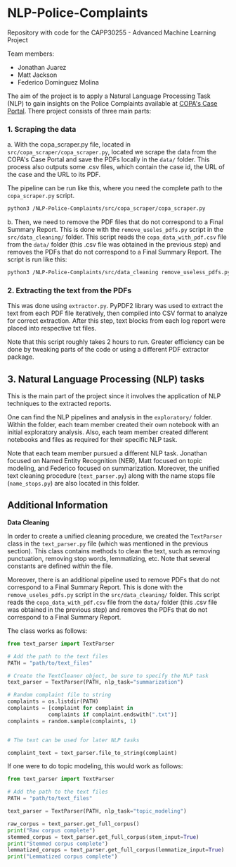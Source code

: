# NLP-Police-Complaints

Repository with code for the CAPP30255 - Advanced Machine Learning Project

Team members:

- Jonathan Juarez
- Matt Jackson
- Federico Dominguez Molina

The aim of the project is to apply a Natural Language Processing Task (NLP) to gain insights on the Police Complaints available at [COPA's Case Portal](https://www.chicagocopa.org/data-cases/case-portal/). There project consists of three main parts:

### 1. Scraping the data

a. With the copa_scraper.py file, located in `src/copa_scraper/copa_scraper.py`, located we scrape the data from the COPA's Case Portal and save the PDFs locally in the `data/` folder. This process also outputs some .csv files, which contain the case id, the URL of the case and the URL to its PDF.

The pipeline can be run like this, where you need the complete path to the `copa_scraper.py` script.

```bash 
python3 /NLP-Police-Complaints/src/copa_scraper/copa_scraper.py
```

b. Then, we need to remove the PDF files that do not correspond to a Final Summary Report. This is done with the `remove_useles_pdfs.py` script in the `src/data_cleaning/` folder. This script reads the `copa_data_with_pdf.csv` file from the `data/` folder (this .csv file was obtained in the previous step) and removes the PDFs that do not correspond to a Final Summary Report. The script is run like this:

```bash
python3 /NLP-Police-Complaints/src/data_cleaning remove_useless_pdfs.py
```


### 2. Extracting the text from the PDFs

This was done using `extractor.py`. PyPDF2 library was used to extract the text from each PDF file iteratively, then compiled into CSV format to analyze for correct extraction. After this step, text blocks from each log report were placed into respective txt files.

Note that this script roughly takes 2 hours to run. Greater efficiency can be done by tweaking parts of the code or using a different PDF extractor package.


## 3. Natural Language Processing (NLP) tasks

This is the main part of the project since it involves the application of NLP techniques to the extracted reports.

One can find the NLP pipelines and analysis in the `exploratory/` folder. Within the folder, each team member created their own notebook with an initial exploratory analysis. Also, each team member created different notebooks and files as required for their specific NLP task.

Note that each team member pursued a different NLP task. Jonathan focused on Named Entity Recognition (NER), Matt focused on topic modeling, and Federico focused on summarization. Moreover, the unified text cleaning procedure (`text_parser.py`) along with the name stops file (`name_stops.py`) are also located in this folder.


## Additional Information

**Data Cleaning**

In order to create a unified cleaning procedure, we created the `TextParser` class in the `text_parser.py` file (which was mentioned in the previous section). This class contains methods to clean the text, such as removing punctuation, removing stop words, lemmatizing, etc. Note that several constants are defined _within_ the file.

Moreover, there is an additional pipeline used to remove PDFs that do not correspond to a Final Summary Report. This is done with the `remove_useles_pdfs.py` script in the `src/data_cleaning/` folder. This script reads the `copa_data_with_pdf.csv` file from the `data/` folder (this .csv file was obtained in the previous step) and removes the PDFs that do not correspond to a Final Summary Report. 


The class works as follows:

```python
from text_parser import TextParser

# Add the path to the text files
PATH = "path/to/text_files"

# Create the TextCleaner object, be sure to specify the NLP task
text_parser = TextParser(PATH, nlp_task="summarization")

# Random complaint file to string 
complaints = os.listdir(PATH)
complaints = [complaint for complaint in 
             complaints if complaint.endswith(".txt")]
complaints = random.sample(complaints, 1)


# The text can be used for later NLP tasks

complaint_text = text_parser.file_to_string(complaint)

```

If one were to do topic modeling, this would work as follows:

```python
from text_parser import TextParser

# Add the path to the text files
PATH = "path/to/text_files"

text_parser = TextParser(PATH, nlp_task="topic_modeling")

raw_corpus = text_parser.get_full_corpus()
print("Raw corpus complete")
stemmed_corpus = text_parser.get_full_corpus(stem_input=True)
print("Stemmed corpus complete")
lemmatized_corups = text_parser.get_full_corpus(lemmatize_input=True)
print("Lemmatized corpus complete")
```
